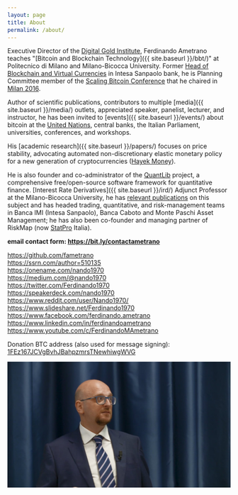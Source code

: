 ```yaml
---
layout: page
title: About
permalink: /about/
---
```


Executive Director of the
[Digital Gold Institute](https://www.digitalgoldinstitute.org),
Ferdinando Ametrano teaches
"[Bitcoin and Blockchain Technology]({{ site.baseurl }}/bbt/)"
at Politecnico di Milano and Milano-Bicocca University.
Former [Head of Blockchain and Virtual Currencies](https://goo.gl/QdDTuN)
in Intesa Sanpaolo bank, he is Planning Committee member of the
[Scaling Bitcoin Conference](https://scalingbitcoin.org/)
that he chaired in [Milan 2016](https://milan2016.scalingbitcoin.org/).

Author of scientific publications, contributors to multiple
[media]({{ site.baseurl }}/media/) outlets,
appreciated speaker, panelist, lecturer, and instructor, he has been
invited to [events]({{ site.baseurl }}/events/)
about bitcoin at the
[United Nations](https://www.youtube.com/watch?v=VbwUwioZ9F0&t=330s&index=10&list=PLrVvuryXHYTezxoQBL7Lw3svQEVd2uTzZ),
central banks, the Italian Parliament, universities, conferences, and
workshops.

His [academic research]({{ site.baseurl }}/papers/)
focuses on price stability, advocating
automated non-discretionary elastic monetary policy for a new generation
of cryptocurrencies ([Hayek Money](https://ssrn.com/abstract=2425270)).

He is also founder and co-administrator of the
[QuantLib](https://www.quantlib.org) project,
a comprehensive free/open-source software framework for quantitative finance.
[Interest Rate Derivatives]({{ site.baseurl }}/ird/) Adjunct Professor at the
Milano-Bicocca University, he has
[relevant publications](https://ssrn.com/author=510135) on this subject and
has headed trading, quantitative, and risk-management teams in Banca IMI
(Intesa Sanpaolo), Banca Caboto and Monte Paschi Asset Management; he has
also been co-founder and managing partner of RiskMap
(now [StatPro](https://www.statpro.com/) Italia).

**email contact form: https://bit.ly/contactametrano**

<https://github.com/fametrano>  
<https://ssrn.com/author=510135>  
<https://onename.com/nando1970>  
<https://medium.com/@nando1970>  
<https://twitter.com/Ferdinando1970>  
<https://speakerdeck.com/nando1970>  
<https://www.reddit.com/user/Nando1970/>  
<https://www.slideshare.net/Ferdinando1970>  
<https://www.facebook.com/ferdinando.ametrano>  
<https://www.linkedin.com/in/ferdinandoametrano>  
<https://www.youtube.com/c/FerdinandoMAmetrano>

Donation BTC address (also used for message signing): [1FEz167JCVgBvhJBahpzmrsTNewhiwgWVG](bitcoin:1FEz167JCVgBvhJBahpzmrsTNewhiwgWVG)

![Ferdinando M. Ametrano](images/201809AmetranoProfileRectangular.jpg)
